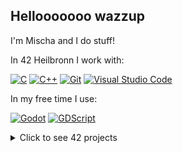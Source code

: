 ## Hellooooooo wazzup
I'm Mischa and I do stuff!

In 42 Heilbronn I work with:

[![C](https://img.shields.io/badge/C-00599C?logo=c&logoColor=white)](#)
[![C++](https://img.shields.io/badge/-C++-blue?logo=cplusplus)](#)
[![Git](https://img.shields.io/badge/Git-F05032?logo=git&logoColor=fff)](#)
[![Visual Studio Code](https://img.shields.io/badge/Visual%20Studio%20Code-0078d7.svg?logo=visual-studio-code&logoColor=white)](#)

In my free time I use:

[![Godot](https://img.shields.io/badge/Godot%20Engine-478CBF?logo=godotengine&logoColor=fff&style=flat)](#)
[![GDScript](https://img.shields.io/badge/GDScript-478CBF?logo=godot-engine&logoColor=white)](#)

<details>
<summary>Click to see 42 projects</summary>

| Project    | Description   | Milestone   | Link   |
| :--------: | :----------- | :---------: | :----: |
| Cell A1    | Cell A2       | Cell A3     | ja     |
| Cell B1    | Cell B2       | Cell B3     | ne     |

</details>
